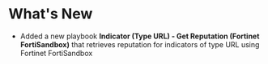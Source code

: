 # What's New

- Added a new playbook **Indicator (Type URL) - Get Reputation (Fortinet FortiSandbox)** that retrieves reputation for indicators of type URL using Fortinet FortiSandbox